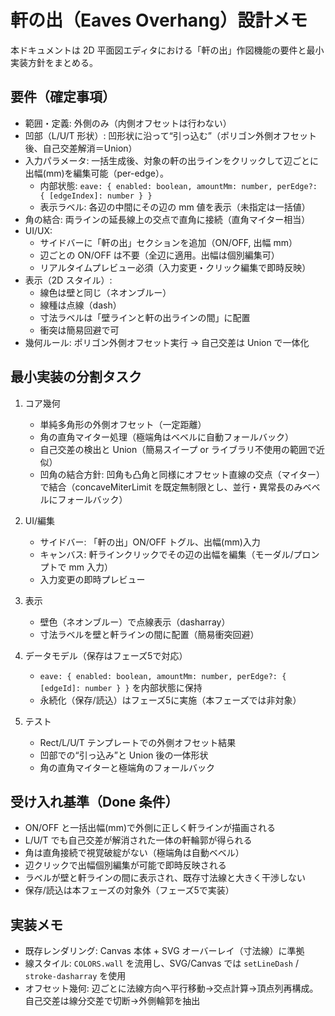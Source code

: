 # 軒の出（Eaves Overhang）設計メモ

本ドキュメントは 2D 平面図エディタにおける「軒の出」作図機能の要件と最小実装方針をまとめる。

## 要件（確定事項）
- 範囲・定義: 外側のみ（内側オフセットは行わない）
- 凹部（L/U/T 形状）: 凹形状に沿って“引っ込む”（ポリゴン外側オフセット後、自己交差解消＝Union）
- 入力パラメータ: 一括生成後、対象の軒の出ラインをクリックして辺ごとに出幅(mm)を編集可能（per-edge）。
  - 内部状態: `eave: { enabled: boolean, amountMm: number, perEdge?: { [edgeIndex]: number } }`
  - 表示ラベル: 各辺の中間にその辺の mm 値を表示（未指定は一括値）
- 角の結合: 両ラインの延長線上の交点で直角に接続（直角マイター相当）
- UI/UX:
  - サイドバーに「軒の出」セクションを追加（ON/OFF, 出幅 mm）
  - 辺ごとの ON/OFF は不要（全辺に適用。出幅は個別編集可）
  - リアルタイムプレビュー必須（入力変更・クリック編集で即時反映）
- 表示（2D スタイル）:
  - 線色は壁と同じ（ネオンブルー）
  - 線種は点線（dash）
  - 寸法ラベルは「壁ラインと軒の出ラインの間」に配置
  - 衝突は簡易回避で可
- 幾何ルール: ポリゴン外側オフセット実行 → 自己交差は Union で一体化

## 最小実装の分割タスク
1. コア幾何
   - 単純多角形の外側オフセット（一定距離）
   - 角の直角マイター処理（極端角はベベルに自動フォールバック）
   - 自己交差の検出と Union（簡易スイープ or ライブラリ不使用の範囲で近似）
   - 凹角の結合方針: 凹角も凸角と同様にオフセット直線の交点（マイター）で結合（concaveMiterLimit を既定無制限とし、並行・異常長のみベベルにフォールバック）

2. UI/編集
   - サイドバー: 「軒の出」ON/OFF トグル、出幅(mm)入力
   - キャンバス: 軒ラインクリックでその辺の出幅を編集（モーダル/プロンプトで mm 入力）
   - 入力変更の即時プレビュー

3. 表示
   - 壁色（ネオンブルー）で点線表示（dasharray）
   - 寸法ラベルを壁と軒ラインの間に配置（簡易衝突回避）

4. データモデル（保存はフェーズ5で対応）
   - `eave: { enabled: boolean, amountMm: number, perEdge?: { [edgeId]: number } }` を内部状態に保持
   - 永続化（保存/読込）はフェーズ5に実施（本フェーズでは非対象）

5. テスト
   - Rect/L/U/T テンプレートでの外側オフセット結果
   - 凹部での“引っ込み”と Union 後の一体形状
   - 角の直角マイターと極端角のフォールバック

## 受け入れ基準（Done 条件）
- ON/OFF と一括出幅(mm)で外側に正しく軒ラインが描画される
- L/U/T でも自己交差が解消された一体の軒輪郭が得られる
- 角は直角接続で視覚破綻がない（極端角は自動ベベル）
- 辺クリックで出幅個別編集が可能で即時反映される
- ラベルが壁と軒ラインの間に表示され、既存寸法線と大きく干渉しない
- 保存/読込は本フェーズの対象外（フェーズ5で実装）

## 実装メモ
- 既存レンダリング: Canvas 本体 + SVG オーバーレイ（寸法線）に準拠
- 線スタイル: `COLORS.wall` を流用し、SVG/Canvas では `setLineDash` / `stroke-dasharray` を使用
- オフセット幾何: 辺ごとに法線方向へ平行移動→交点計算→頂点列再構成。自己交差は線分交差で切断→外側輪郭を抽出
